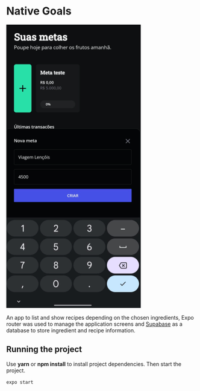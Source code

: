 # Native Goals

<img src="ImagemGoals.png" alt="Exemplo imagem">

An app to list and show recipes depending on the chosen ingredients, Expo router was used to manage the application screens and [Supabase](https://supabase.com/) as a database to store
ingredient and recipe information.

## Running the project

Use **yarn** or **npm install** to install project dependencies.
Then start the project.

```cl
expo start
```

